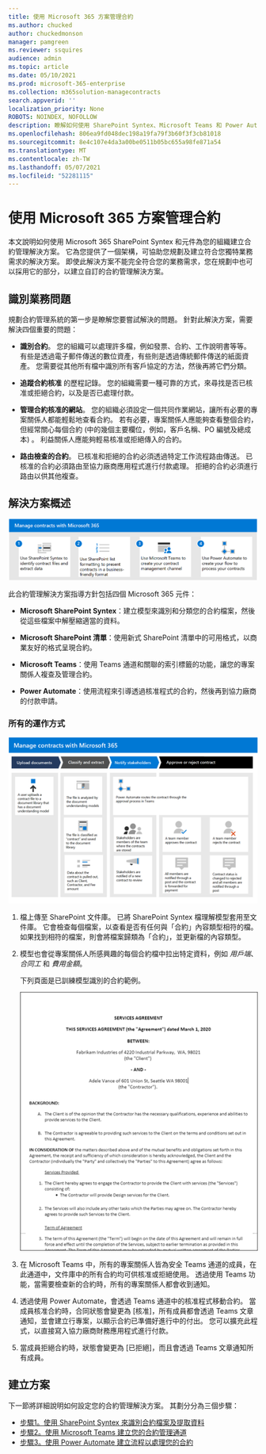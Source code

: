 ```yaml
---
title: 使用 Microsoft 365 方案管理合約
ms.author: chucked
author: chuckedmonson
manager: pamgreen
ms.reviewer: ssquires
audience: admin
ms.topic: article
ms.date: 05/10/2021
ms.prod: microsoft-365-enterprise
ms.collection: m365solution-managecontracts
search.appverid: ''
localization_priority: None
ROBOTS: NOINDEX, NOFOLLOW
description: 瞭解如何使用 SharePoint Syntex、Microsoft Teams 和 Power Automate 的 Microsoft 365 解決方案管理合約。
ms.openlocfilehash: 806ea9fd048dec198a19fa79f3b60f3f3cb81018
ms.sourcegitcommit: 8e4c107e4da3a00be0511b05bc655a98fe871a54
ms.translationtype: MT
ms.contentlocale: zh-TW
ms.lasthandoff: 05/07/2021
ms.locfileid: "52281115"
---
```

# <a name="manage-contracts-using-a-microsoft-365-solution"></a>使用 Microsoft 365 方案管理合約

本文說明如何使用 Microsoft 365 SharePoint Syntex 和元件為您的組織建立合約管理解決方案。 它為您提供了一個架構，可協助您規劃及建立符合您獨特業務需求的解決方案。 即使此解決方案不能完全符合您的業務需求，您在規劃中也可以採用它的部分，以建立自訂的合約管理解決方案。

## <a name="identify-the-business-problem"></a>識別業務問題

規劃合約管理系統的第一步是瞭解您要嘗試解決的問題。 針對此解決方案，需要解決四個重要的問題：

- **識別合約**。 您的組織可以處理許多檔，例如發票、合約、工作說明書等等。  有些是透過電子郵件傳送的數位資產，有些則是透過傳統郵件傳送的紙面資產。 您需要從其他所有檔中識別所有客戶協定的方法，然後再將它們分類。

- **追蹤合約核准** 的歷程記錄。 您的組織需要一種可靠的方式，來尋找是否已核准或拒絕合約，以及是否已處理付款。 

- **管理合約核准的網站**。 您的組織必須設定一個共同作業網站，讓所有必要的專案關係人都能輕鬆地查看合約。 若有必要，專案關係人應能夠查看整個合約，但經常關心每個合約 (中的幾個主要欄位，例如，客戶名稱、PO 編號及總成本) 。 利益關係人應能夠輕易核准或拒絕傳入的合約。

- **路由檢查的合約**。 已核准和拒絕的合約必須透過特定工作流程路由傳送。 已核准的合約必須路由至協力廠商應用程式進行付款處理。 拒絕的合約必須進行路由以供其他複查。

## <a name="overview-of-the-solution"></a>解決方案概述

  ![使用 SharePoint Syntex、SharePoint 清單、Teams 及 Power Automate 的解決方案圖表。](../media/content-understanding/syntex-solution-manage-contracts-setup-steps.png)

此合約管理解決方案指導方針包括四個 Microsoft 365 元件：

- **Microsoft SharePoint Syntex**：建立模型來識別和分類您的合約檔案，然後從這些檔案中解壓縮適當的資料。

- **Microsoft SharePoint 清單**：使用新式 SharePoint 清單中的可用格式，以商業友好的格式呈現合約。

- **Microsoft Teams**：使用 Teams 通道和關聯的索引標籤的功能，讓您的專案關係人複查及管理合約。

- **Power Automate**：使用流程來引導透過核准程式的合約，然後再到協力廠商的付款申請。

### <a name="how-it-all-works"></a>所有的運作方式

  ![解決方案的圖表，顯示可上傳檔、提取資料、通知利益關係人，以及核准或拒絕合約的工作流程。](../media/content-understanding/syntex-solution-manage-contracts-overview.png)

1. 檔上傳至 SharePoint 文件庫。 已將 SharePoint Syntex 檔理解模型套用至文件庫。 它會檢查每個檔案，以查看是否有任何與「合約」內容類型相符的檔。 如果找到相符的檔案，則會將檔案歸類為「合約」，並更新檔的內容類型。

2. 模型也會從專案關係人所感興趣的每個合約檔中拉出特定資料，例如 *用戶端*、 *合同工* 和 *費用金額*。

    下列頁面是已訓練模型識別的合約範例。

      ![合約的範例。](../media/content-understanding/contract.png)

3. 在 Microsoft Teams 中，所有的專案關係人皆為安全 Teams 通道的成員，在此通道中，文件庫中的所有合約均可供核准或拒絕使用。 透過使用 Teams 功能，當需要檢查新的合約時，所有的專案關係人都會收到通知。
 
4. 透過使用 Power Automate，會透過 Teams 通道中的核准程式移動合約。 當成員核准合約時，合同狀態會變更為 [核准]，所有成員都會透過 Teams 文章通知，並會建立行專案，以顯示合約已準備好進行中的付出。 您可以擴充此程式，以直接寫入協力廠商財務應用程式進行付款。

5.  當成員拒絕合約時，狀態會變更為 [已拒絕]，而且會透過 Teams 文章通知所有成員。

## <a name="create-the-solution"></a>建立方案

下一節將詳細說明如何設定您的合約管理解決方案。 其劃分分為三個步驟：

- [步驟1。使用 SharePoint Syntex 來識別合約檔案及提取資料](solution-manage-contracts-step1.md)
- [步驟2。使用 Microsoft Teams 建立您的合約管理通道](solution-manage-contracts-step2.md)
- [步驟3。使用 Power Automate 建立流程以處理您的合約](solution-manage-contracts-step3.md)
